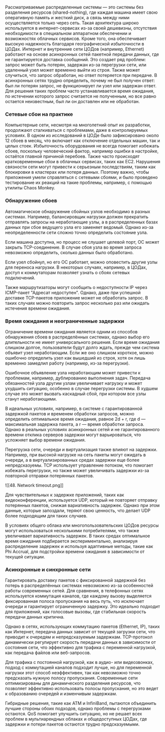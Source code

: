 Рассматриваемые распределенные системы — это системы без разделения ресурсов (shared-nothing), где каждая машина имеет свою оперативную память и жесткий диск, а связь между ними осуществляется только через сеть. Такая архитектура широко используется в интернет-сервисах из-за своей дешевизны, отсутствия необходимости в специальном аппаратном обеспечении и возможностях облачных сервисов. Кроме того, она обеспечивает высокую надежность благодаря географической избыточности в ЦОДах. Интернет и внутренние сети ЦОДов (например, Ethernet) работают на основе асинхронных сетей пакетной передачи данных, где не гарантируется доставка сообщений. Это создает ряд проблем: запрос может быть потерян, задержан из-за перегрузки сети, или удаленный узел может временно выйти из строя. Также может случиться, что запрос обработан, но ответ потеряется при передаче. В асинхронных сетях трудно определить, почему не был получен ответ: был ли потерян запрос, не функционирует ли узел или задержан ответ. Для решения таких проблем часто устанавливается время ожидания, по истечении которого запрос считается не полученным, но все равно остается неизвестным, был ли он доставлен или не обработан.

### Сетевые сбои на практике

Компьютерные сети, несмотря на многолетний опыт их разработки, продолжают сталкиваться с проблемами, даже в контролируемых условиях. В одном из исследований в ЦОДе было зафиксировано около 12 сбоев в месяц, что включает как отключение отдельных машин, так и целых стоек. Избыточность оборудования не всегда помогает избежать сбоев, поскольку человеческий фактор, например ошибки в настройке, остаётся главной причиной перебоев. Также часто происходят кратковременные сбои в облачных сервисах, таких как EC2. Нарушения связности сети могут привести к серьезным последствиям, таким как блокировки в кластерах или потеря данных. Поэтому важно, чтобы приложения умели справляться с сетевыми сбоями, и было проведено тестирование их реакций на такие проблемы, например, с помощью утилиты Chaos Monkey.

### Обнаружение сбоев

Автоматическое обнаружение сбойных узлов необходимо в разных системах. Например, балансировщик нагрузки должен прекратить отправлять запросы на неработающие узлы, а в распределенных базах данных при сбое ведущего узла его заменяет ведомый. Однако из-за неопределенности сети сложно точно определить состояние узла.

Если машина доступна, но процесс не слушает целевой порт, ОС может закрыть TCP-соединение. В случае сбоя узла во время запроса невозможно определить, сколько данных было обработано.

Если узел сбойнул, но его ОС работает, можно оповестить другие узлы для переноса нагрузки. В некоторых случаях, например, в ЦОДах, доступ к коммутаторам позволяет узнать о сбоях сетевых подключений.

Также маршрутизаторы могут сообщить о недоступности IP через ICMP-пакет "Адресат недоступен". Однако, даже при успешной доставке TCP-пакетов приложение может не обработать запрос. В таких случаях можно повторить запрос несколько раз или ожидать истечения времени ожидания.

### Время ожидания и неограниченные задержки

Ограничение времени ожидания является одним из способов обнаружения сбоев в распределённых системах, однако выбор его длительности не имеет универсального решения. Если время ожидания слишком долгое, пользователи будут долго ждать, прежде чем система объявит узел неработающим. Если же оно слишком короткое, можно ошибочно определить узел как вышедший из строя, хотя он лишь временно замедлил работу (например, из-за перегрузки).

Ошибочное объявление узла неработающим может привести к проблемам, например, дублированию выполнения задач. Передача обязанностей узла другим узлам увеличивает нагрузку и может ухудшить ситуацию, особенно в случае перегрузки системы. В худшем случае это может вызвать каскадный сбой, при котором все узлы станут неработающими.

В идеальных условиях, например, в системе с гарантированной задержкой пакетов и временем обработки запросов, можно определить оптимальное время ожидания, равное 2d + r, где d — максимальная задержка пакета, а r — время обработки запроса. Однако в реальных условиях асинхронных сетей и не гарантированного времени отклика серверов задержки могут варьироваться, что усложняет выбор времени ожидания.

Перегрузка сети, очереди и виртуализация также влияют на задержки. Например, при высокой нагрузке на сеть пакеты могут ожидать в очереди, а в виртуализированных средах задержки еще более непредсказуемы. TCP использует управление потоком, что помогает избежать перегрузки, но также может увеличивать задержки из-за повторной отправки потерянных пакетов.

![[48. Network timeout.png]]

Для чувствительных к задержке приложений, таких как видеоконференции, используется UDP, который не повторяет отправку потерянных пакетов, снижая вариативность задержек. Однако при этом данные, которые запоздали, теряют свою ценность, что делает UDP более подходящим для таких случаев.

В условиях общего облака или многопользовательских ЦОДов ресурсы могут использоваться несколькими потребителями, что также увеличивает вариативность задержек. В таких средах оптимальное время ожидания подбирается экспериментально, анализируя распределение задержек и используя адаптивные методы, такие как Phi Accrual, для подстройки времени ожидания в зависимости от текущей ситуации.

### Асинхронные и синхронные сети

Гарантировать доставку пакетов с фиксированной задержкой без потерь в распределённых системах невозможно из-за особенностей работы современных сетей. Для сравнения, в телефонных сетях используется коммутация каналов, где каждому вызову выделяется фиксированная полоса пропускания на весь путь, что исключает очереди и гарантирует ограниченную задержку. Это идеально подходит для приложений, как голосовые вызовы, где стабильная скорость передачи данных критична.

Однако в сетях, использующих коммутацию пакетов (Ethernet, IP), таких как Интернет, передача данных зависит от текущей загрузки сети, что приводит к очередям и непредсказуемым задержкам. TCP-протокол динамически регулирует скорость передачи данных в зависимости от состояния сети, что эффективно для трафика с переменной нагрузкой, как передача файлов или веб-запросов.

Для трафика с постоянной нагрузкой, как в аудио- или видеозвонках, подход с коммутацией каналов подходит лучше, но для переменной нагрузки этот способ неэффективен, так как невозможно точно предсказать нужную полосу пропускания. Современные сети оптимизированы для динамического разделения ресурсов, что позволяет эффективно использовать полосы пропускания, но это ведет к образованию очередей и изменчивым задержкам.

Гибридные решения, такие как ATM и InfiniBand, пытаются объединить лучшие стороны обоих подходов, однако проблемы с перегрузками остаются. QoS помогает улучшить ситуацию, но не решает всех проблем в мультиарендных облаках и общедоступных ЦОДах, где задержки и потери пакетов остаются трудно предсказуемыми.